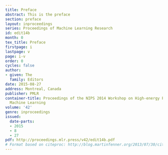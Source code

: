 ```yaml
---
title: Preface
abstract: This is the preface
section: preface
layout: inproceedings
series: Proceedings of Machine Learning Research
id: edit14b
month: 0
tex_title: Preface
firstpage: i
lastpage: v
page: i-v
order: 0
cycles: false
author:
- given: The
  family: Editors
date: 2015-08-27
address: Montreal, Canada
publisher: PMLR
container-title: Proceedings of the NIPS 2014 Workshop on High-energy Physics and
  Machine Learning
volume: '42'
genre: inproceedings
issued:
  date-parts:
  - 2015
  - 8
  - 27
pdf: http://proceedings.mlr.press/v42/edit14b.pdf
# Format based on citeproc: http://blog.martinfenner.org/2013/07/30/citeproc-yaml-for-bibliographies/
---
```

